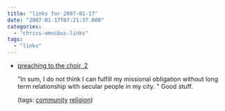 ```yaml
---
title: "links for 2007-01-17"
date: "2007-01-17T07:21:37.000"
categories: 
  - "chriss-omnibus-links"
tags: 
  - "links"
---
```


- [preaching to the choir, 2](http://mrlauterbach.typepad.com/gospeldrivenlife/2007/01/preaching_to_th_1.html)
    
    "In sum, I do not think I can fulfill my missional obligation without long term relationship with secular people in my city. " Good stuff.
    
    (tags: [community](http://del.icio.us/hubbsc/community) [religion](http://del.icio.us/hubbsc/religion))
